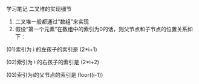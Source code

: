 学习笔记
二叉堆的实现细节

1. 二叉堆一般都通过“数组”来实现
2. 假设“第一个元素”在数组中的索引为0的话，则父节点和子节点的位置关系如下：

(01)索引为 i 的左孩子的索引是 (2*i+1)

(02)索引为 i 的右孩子的索引是 (2*i+2)

(03)索引为i的父节点的索引是 floor((i-1))